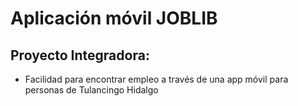 # Aplicación móvil JOBLIB

## Proyecto Integradora:

* Facilidad para encontrar empleo a través de una app móvil para personas de Tulancingo Hidalgo